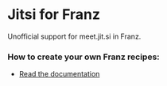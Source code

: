 # Jitsi for Franz 
Unofficial support for meet.jit.si in Franz.

### How to create your own Franz recipes:
* [Read the documentation](https://github.com/meetfranz/plugins)
